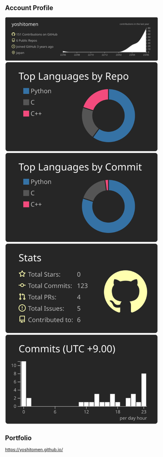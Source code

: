 <!--### Hi there 👋-->

## Account Profile
![](https://raw.githubusercontent.com/yoshitomen/yoshitomen/main/profile-summary-card-output/apprentice/0-profile-details.svg)
![](https://raw.githubusercontent.com/yoshitomen/yoshitomen/main/profile-summary-card-output/apprentice/1-repos-per-language.svg)![](https://raw.githubusercontent.com/yoshitomen/yoshitomen/main/profile-summary-card-output/apprentice/2-most-commit-language.svg)
![](https://raw.githubusercontent.com/yoshitomen/yoshitomen/main/profile-summary-card-output/apprentice/3-stats.svg)![](https://raw.githubusercontent.com/yoshitomen/yoshitomen/main/profile-summary-card-output/apprentice/4-productive-time.svg)

## Portfolio
https://yoshitomen.github.io/

<!--
**yoshitomen/yoshitomen** is a ✨ _special_ ✨ repository because its `README.md` (this file) appears on your GitHub profile.

Here are some ideas to get you started:

- 🔭 I’m currently working on ...
- 🌱 I’m currently learning ...
- 👯 I’m looking to collaborate on ...
- 🤔 I’m looking for help with ...
- 💬 Ask me about ...
- 📫 How to reach me: ...
- 😄 Pronouns: ...
- ⚡ Fun fact: ...
-->
